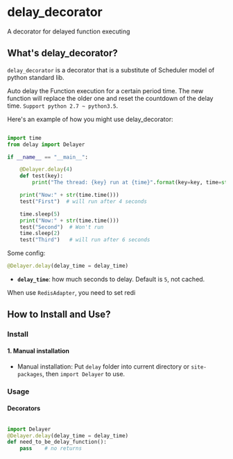 # delay_decorator
A decorator for delayed function executing

## What's delay_decorator?

`delay_decorator` is a decorator that is a substitute of Scheduler model of python standard lib.

Auto delay the Function execution for a certain period time.
The new function will replace the older one and reset the countdown of the delay time. `Support python 2.7 ~ python3.5`.

Here's an example of how you might use delay_decorator:

```python

import time
from delay import Delayer

if __name__ == "__main__":

    @Delayer.delay(4)
    def test(key):
        print("The thread: {key} run at {time}".format(key=key, time=str(time.time())))

    print("Now:" + str(time.time()))
    test("First")  # will run after 4 seconds

    time.sleep(5)
    print("Now:" + str(time.time()))
    test("Second")  # Won't run
    time.sleep(2)
    test("Third")   # will run after 6 seconds

```

Some config:

```python
@Delayer.delay(delay_time = delay_time)
```

 - **`delay_time`**: how much seconds to delay. Default is `5`, not cached.

 
When use `RedisAdapter`, you need to set redi

## How to Install and Use?

### Install

#### 1. Manual installation

 - Manual installation: Put `delay` folder into current directory or `site-packages`, then `import Delayer` to use.


### Usage

#### Decorators

```python

import Delayer
@Delayer.delay(delay_time = delay_time)
def need_to_be_delay_function():
	pass    # no returns

```
